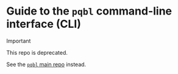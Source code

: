 # Guide to the `pqbl` command-line interface (CLI)

> [!IMPORTANT]
> This repo is deprecated.
> 
> See the [`pqbl` main repo](https://github.com/eeegl/pqbl_ts) instead.